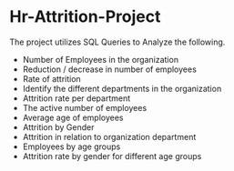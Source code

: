 # Hr-Attrition-Project
The project utilizes SQL Queries to Analyze the following.
  - Number of Employees in the organization
  - Reduction / decrease in number of employees
  - Rate of attrition
  - Identify the different departments in the organization
  - Attrition rate per department
  - The active number of employees
  - Average age of employees
  - Attrition by Gender
  - Attrition in relation to organization department
  - Employees by age groups
  - Attrition rate by gender for different age groups
